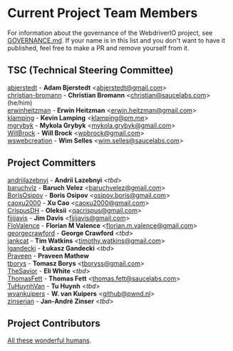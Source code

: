 # Current Project Team Members

For information about the governance of the WebdriverIO project, see [GOVERNANCE.md](/GOVERNANCE.md). If your name is in this list and you don't want to have it published, feel free to make a PR and remove yourself from it.

## TSC (Technical Steering Committee)

[abjerstedt](https://github.com/abjerstedt) - __Adam Bjerstedt__ <[abjerstedt@gmail.com](abjerstedt@gmail.com)><br />
[christian-bromann](https://github.com/christian-bromann) - __Christian Bromann__ <[christian@saucelabs.com](christian@saucelabs.com)> (he/him)<br />
[erwinheitzman](https://github.com/erwinheitzman) - __Erwin Heitzman__ <[erwin.heitzman@gmail.com](erwin.heitzman@gmail.com)><br />
[klamping](https://github.com/klamping) - __Kevin Lamping__ <[klamping@pm.me](klamping@pm.me)><br />
[mgrybyk](https://github.com/mgrybyk) - __Mykola Grybyk__ <[mykola.grybyk@gmail.com](mykola.grybyk@gmail.com)><br />
[WillBrock](https://github.com/WillBrock) - __Will Brock__ <[wpbrock@gmail.com](wpbrock@gmail.com)><br />
[wswebcreation](https://github.com/wswebcreation) - __Wim Selles__ <[wim.selles@saucelabs.com](wim.selles@saucelabs.com)>

## Project Committers

[andriilazebnyi](https://github.com/andriilazebnyi) - __Andrii Lazebnyi__ <_tbd_><br />
[baruchvlz](https://github.com/baruchvlz) - __Baruch Velez__ <[baruchvelez@gmail.com](baruchvelez@gmail.com)><br />
[BorisOsipov](https://github.com/BorisOsipov) - __Boris Osipov__ <[osipov.boris@gmail.com](osipov.boris@gmail.com)><br />
[caoxu2000](https://github.com/caoxu2000) - __Xu Cao__ <[caoxu2000@gmail.com](caoxu2000@gmail.com)><br />
[CrispusDH](https://github.com/CrispusDH) - __Oleksii__ <[qacrispus@gmail.com](qacrispus@gmail.com)><br />
[fijijavis](https://github.com/fijijavis) - __Jim Davis__ <[fijijavis@gmail.com](fijijavis@gmail.com)><br />
[FloValence](https://github.com/FloValence) - __Florian M Valence__ <[florian.m.valence@gmail.com](florian.m.valence@gmail.com)><br />
[georgecrawford](https://github.com/georgecrawford) - __George Crawford__ <_tbd_><br />
[jankcat](https://github.com/jankcat) - __Tim Watkins__ <[timothy.watkins@gmail.com](timothy.watkins@gmail.com)><br />
[lgandecki](https://github.com/lgandecki) - __Łukasz Gandecki__ <_tbd_><br />
[Praveen](https://github.com/praveendvd) - __Praveen Mathew__<br />
[tborys](https://github.com/tborys) - __Tomasz Borys__ <[tboryss@gmail.com](tboryss@gmail.com)><br />
[TheSavior](https://github.com/TheSavior) - __Eli White__ <_tbd_><br />
[ThomasFett](https://github.com/ThomasFett) - __Thomas Fett__ <[thomas.fett@saucelabs.com](thomas.fett@saucelabs.com)><br />
[TuHuynhVan](https://github.com/TuHuynhVan) - __Tu Huynh__ <_tbd_><br />
[wvankuipers](https://github.com/wvankuipers) - __W. van Kuipers__ <[github@pwnd.nl](github@pwnd.nl)><br />
[zinserjan](https://github.com/zinserjan) - __Jan-André Zinser__ <_tbd_><br />

## Project Contributors

[All these wonderful humans](https://github.com/webdriverio/webdriverio/graphs/contributors).
